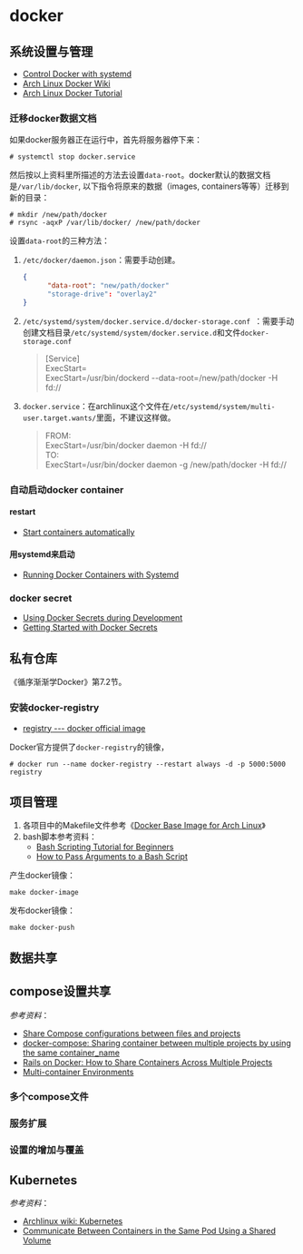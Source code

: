 # docker
## 系统设置与管理
[docker-systemd]: https://docs.docker.com/config/daemon/systemd/ "Control Docker with systemd"
[archlinux-docker-wiki]: https://wiki.archlinux.org/index.php/Docker "Docker"
[archlinux-docker-tutorial-1]: https://linuxhint.com/arch-linux-docker-tutorial/ "Arch Linux Docker Tutorial"
[systemd-docker-container-1]: https://blog.container-solutions.com/running-docker-containers-with-systemd "Running Docker Containers with Systemd"
[docker-secret-1]: https://blog.mikesir87.io/2017/05/using-docker-secrets-during-development/ "Using Docker Secrets during Development"
[docker-restart-1]: https://docs.docker.com/config/containers/start-containers-automatically/ "Start containers automatically"
[docker-secret-2]: https://howchoo.com/g/zwzkzduwmjy/getting-started-with-docker-secrets "Getting Started with Docker Secrets"
[docker-registry]: https://hub.docker.com/_/registry "registry --- docker official image"

- [Control Docker with systemd][docker-systemd]
- [Arch Linux Docker Wiki][archlinux-docker-wiki]
- [Arch Linux Docker Tutorial][archlinux-docker-tutorial-1]

### 迁移docker数据文档

如果docker服务器正在运行中，首先将服务器停下来：

```shell
# systemctl stop docker.service
```

然后按以上资料里所描述的方法去设置`data-root`。docker默认的数据文档是`/var/lib/docker`, 以下指令将原来的数据（images, containers等等）迁移到新的目录：

```shell
# mkdir /new/path/docker
# rsync -aqxP /var/lib/docker/ /new/path/docker
```

设置`data-root`的三种方法：
1. `/etc/docker/daemon.json`：需要手动创建。
      ```json
      {
            "data-root": "new/path/docker"
            "storage-drive": "overlay2"
      }
      ```
2. `/etc/systemd/system/docker.service.d/docker-storage.conf `：需要手动创建文档目录`/etc/systemd/system/docker.service.d`和文件`docker-storage.conf`
      >[Service]\
ExecStart= \
ExecStart=/usr/bin/dockerd --data-root=/new/path/docker -H fd://

3. `docker.service`：在archlinux这个文件在`/etc/systemd/system/multi-user.target.wants/`里面，不建议这样做。
      >FROM:\
ExecStart=/usr/bin/docker daemon -H fd://\
TO:\
ExecStart=/usr/bin/docker daemon -g /new/path/docker -H fd://

### 自动启动docker container
#### restart
- [Start containers automatically][docker-restart-1]

#### 用systemd来启动
- [Running Docker Containers with Systemd][systemd-docker-container-1]

### docker secret
- [Using Docker Secrets during Development][docker-secret-1]
- [Getting Started with Docker Secrets][docker-secret-2]

## 私有仓库
《循序渐渐学Docker》第7.2节。
### 安装docker-registry
- [registry --- docker official image][docker-registry]

Docker官方提供了`docker-registry`的镜像，
```shell
# docker run --name docker-registry --restart always -d -p 5000:5000 registry
```

## 项目管理
[docker-project-example-1]: https://github.com/archlinux/archlinux-docker "Docker Base Image for Arch Linux"
[bash-script-tutorial-1]: https://linuxconfig.org/bash-scripting-tutorial-for-beginners "Bash Scripting Tutorial for Beginners"
[bash-script-tutorial-2]: https://www.lifewire.com/pass-arguments-to-bash-script-2200571 "How to Pass Arguments to a Bash Script"


   1. 各项目中的Makefile文件参考《[Docker Base Image for Arch Linux][docker-project-example-1]》
   2. bash脚本参考资料：
      - [Bash Scripting Tutorial for Beginners][bash-script-tutorial-1]
      - [How to Pass Arguments to a Bash Script][bash-script-tutorial-2]

产生docker镜像：
```shell
make docker-image
```

发布docker镜像：
```shell
make docker-push
```

## 数据共享
[data-sharing-1]: https://www.digitalocean.com/community/tutorials/how-to-share-data-between-docker-containers "How To Share Data between Docker Containers"
[data-sharing-2]: https://www.digitalocean.com/community/tutorials/how-to-share-data-between-the-docker-container-and-the-host "How To Share Data Between the Docker Container and the Host"

## compose设置共享
[docker-compose-sharing-1]: https://docs.docker.com/compose/extends/ "Share Compose configurations between files and projects"
[docker-compose-sharing-2]: https://stackoverflow.com/questions/45915182/docker-compose-sharing-container-between-multiple-projects-by-using-the-same-co "docker-compose: Sharing container between multiple projects by using the same container_name"
[docker-compose-sharing-3]: https://www.chrisblunt.com/rails-on-docker-share-containers-across-multiple-projects/ "Rails on Docker: How to Share Containers Across Multiple Projects"
[docker-compose-sharing-4]: https://docker-curriculum.com/#multi-container-environments "Multi-container Environments"

*参考资料*：
- [Share Compose configurations between files and projects][docker-compose-sharing-1]
- [docker-compose: Sharing container between multiple projects by using the same container_name][docker-compose-sharing-2]
- [Rails on Docker: How to Share Containers Across Multiple Projects][docker-compose-sharing-3]
- [Multi-container Environments][docker-compose-sharing-4]

### 多个compose文件
### 服务扩展
### 设置的增加与覆盖

## Kubernetes
[kubernetes-archlinux-doc]: https://wiki.archlinux.org/index.php/Kubernetes "Archlinux wiwi: Kubernetes"
[kubernetes-containers-1]: https://kubernetes.io/docs/tasks/access-application-cluster/communicate-containers-same-pod-shared-volume/ "Communicate Between Containers in the Same Pod Using a Shared Volume"

*参考资料*：
- [Archlinux wiki: Kubernetes][kubernetes-archlinux-doc]
- [Communicate Between Containers in the Same Pod Using a Shared Volume][kubernetes-containers-1]
